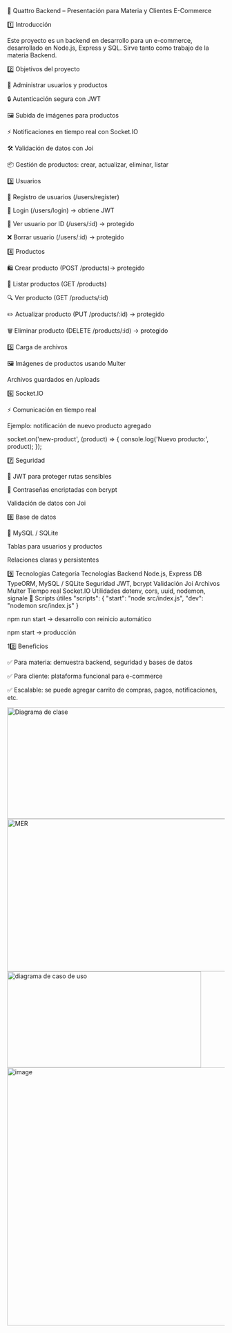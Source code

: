 📌 Quattro Backend – Presentación para Materia y Clientes E-Commerce

1️⃣ Introducción

Este proyecto es un backend en desarrollo para un e-commerce, desarrollado en Node.js, Express y SQL.
Sirve tanto como trabajo de la materia Backend.

2️⃣ Objetivos del proyecto

💾 Administrar usuarios y productos

🔒 Autenticación segura con JWT

🖼 Subida de imágenes para productos

⚡ Notificaciones en tiempo real con Socket.IO

🛠 Validación de datos con Joi

📦 Gestión de productos: crear, actualizar, eliminar, listar

3️⃣ Usuarios

👤 Registro de usuarios (/users/register)

🔑 Login (/users/login) → obtiene JWT

📄 Ver usuario por ID (/users/:id) → protegido

❌ Borrar usuario (/users/:id) → protegido

4️⃣ Productos

🛍 Crear producto (POST /products)→ protegido

📃 Listar productos (GET /products)

🔍 Ver producto (GET /products/:id)

✏️ Actualizar producto (PUT /products/:id) → protegido

🗑 Eliminar producto (DELETE /products/:id) → protegido

5️⃣ Carga de archivos

🖼 Imágenes de productos usando Multer

Archivos guardados en /uploads

6️⃣ Socket.IO

⚡ Comunicación en tiempo real

Ejemplo: notificación de nuevo producto agregado

socket.on('new-product', (product) => {
  console.log('Nuevo producto:', product);
});

7️⃣ Seguridad

🔐 JWT para proteger rutas sensibles

🔑 Contraseñas encriptadas con bcrypt

Validación de datos con Joi

8️⃣ Base de datos

💾 MySQL / SQLite

Tablas para usuarios y productos

Relaciones claras y persistentes

9️⃣ Tecnologías
Categoría	Tecnologías
Backend	Node.js, Express
DB	TypeORM, MySQL / SQLite
Seguridad	JWT, bcrypt
Validación	Joi
Archivos	Multer
Tiempo real	Socket.IO
Utilidades	dotenv, cors, uuid, nodemon, signale
🔧 Scripts útiles
"scripts": {
  "start": "node src/index.js",
  "dev": "nodemon src/index.js"
}


npm run start → desarrollo con reinicio automático

npm start → producción

10️⃣ Beneficios

✅ Para materia: demuestra backend, seguridad y bases de datos

✅ Para cliente: plataforma funcional para e-commerce

✅ Escalable: se puede agregar carrito de compras, pagos, notificaciones, etc.

<img width="551" height="258" alt="Diagrama de clase" src="https://github.com/user-attachments/assets/51fb3f7b-de70-49a0-81e2-43c3035f291e" />

<img width="918" height="353" alt="MER" src="https://github.com/user-attachments/assets/804e14a4-306c-41e0-8a21-23562d9d561c" />

<img width="449" height="222" alt="diagrama de caso de uso" src="https://github.com/user-attachments/assets/2595a7f8-6bd9-437f-9a45-0aa1264aabc8" />

<img width="581" height="597" alt="image" src="https://github.com/user-attachments/assets/0a7d4ff5-16fa-44b1-9176-1b370131c091" />
